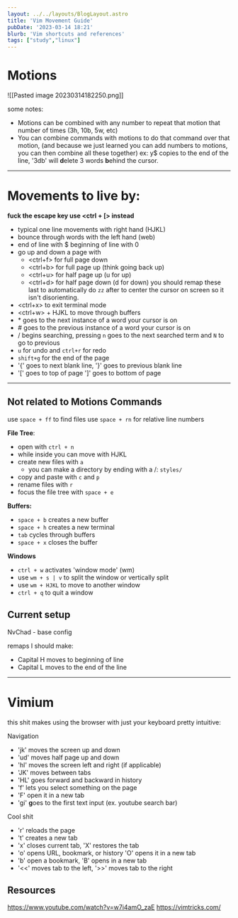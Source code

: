```yaml
---
layout: ../../layouts/BlogLayout.astro
title: 'Vim Movement Guide'
pubDate: '2023-03-14 18:21'
blurb: 'Vim shortcuts and references'
tags: ["study","linux"]
---
```

<!-- Use text^[link to source] to create footnotes -->
# Motions

![[Pasted image 20230314182250.png]]

some notes: 
- Motions can be combined with any number to repeat that motion that number of times (3h, 10b, 5w, etc)
- You can combine commands with motions to do that command over that motion, (and because we just learned you can add numbers to motions, you can then combine all these together) ex: y$ copies to the end of the line, '3db' will **d**elete 3 words **b**ehind the cursor.


---
# Movements to live by:

**fuck the escape key use <ctrl + \[> instead**

- typical one line movements with right hand (HJKL)
- bounce through words with the left hand (web)
- end of line with $ beginning of line with 0
- go up and down a page with 
	- <ctrl+f> for full page down
	- <ctrl+b> for full page up (think going back up)
	- <ctrl+u> for half page up (u for up)
	- <ctrl+d> for half page down (d for down)
	you should remap these last to automatically do `zz` after to center the cursor on screen so it isn't disorienting.
- <ctrl+x> to exit terminal mode
- <ctrl+w> + HJKL to move through buffers
- \* goes to the next instance of a word your cursor is on
- \# goes to the previous instance of a word your cursor is on
- / begins searching, pressing `n` goes to the next searched term and `N` to go to previous 
- `u` for undo and `ctrl+r` for redo
- `shift+g` for the end of the page
- '{' goes to next blank line, '}' goes to previous blank line
- '\[' goes to top of page ']' goes to bottom of page

---
## Not related to Motions Commands

use `space + ff` to find files
use `space + rn` for relative line numbers


**File Tree**:
- open with `ctrl + n`
- while inside you can move with HJKL
- create new files with `a`
	- you can make a directory by ending with a /: `styles/`
- copy and paste with `c` and `p`
- rename files with `r`
- focus the file tree with `space + e`

**Buffers:**
- `space + b` creates a new buffer
- `space + h` creates a new terminal 
- `tab` cycles through buffers
- `space + x` closes the buffer

**Windows**
- `ctrl + w` activates 'window mode' (wm)
- use `wm + s | v` to split the window or vertically split
- use `wm + HJKL` to move to another window
- `ctrl + q` to quit a window

## Current setup

NvChad - base config

remaps I should make:
- Capital H moves to beginning of line
- Capital L moves to the end of the line

 ---
# Vimium

this shit makes using the browser with just your keyboard pretty intuitive:

Navigation
- 'jk' moves the screen up and down
- 'ud' moves half page up and down
- 'hl' moves the screen left and right (if applicable)
- 'JK' moves between tabs
- 'HL' goes forward and backward in history
- 'f' lets you select something on the page
- 'F' open it in a new tab
- 'gi' **g**oes to the first text input (ex. youtube search bar)

Cool shit
- 'r' reloads the page
- 't' creates a new tab
- 'x' closes current tab, 'X' restores the tab
- 'o' opens URL, bookmark, or history 'O' opens it in a new tab
- 'b' open a bookmark, 'B' opens in a new tab
- '<<' moves tab to the left, '>>' moves tab to the right

## Resources

https://www.youtube.com/watch?v=w7i4amO_zaE
https://vimtricks.com/ 
